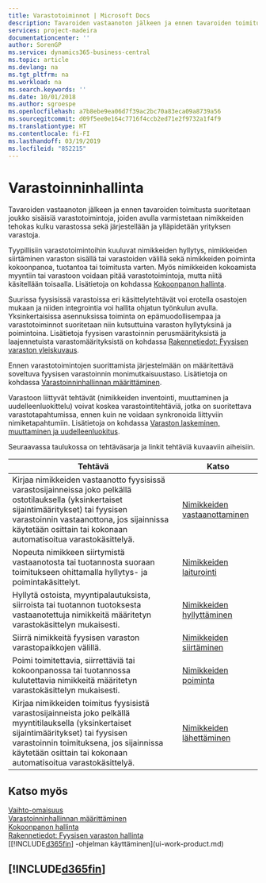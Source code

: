 ```yaml
---
title: Varastotoiminnot | Microsoft Docs
description: Tavaroiden vastaanoton jälkeen ja ennen tavaroiden toimitusta suoritetaan joukko sisäisiä varastotoimintoja, joiden avulla varmistetaan nimikkeiden tehokas kulku varastossa sekä järjestellään ja ylläpidetään yrityksen varastoja.
services: project-madeira
documentationcenter: ''
author: SorenGP
ms.service: dynamics365-business-central
ms.topic: article
ms.devlang: na
ms.tgt_pltfrm: na
ms.workload: na
ms.search.keywords: ''
ms.date: 10/01/2018
ms.author: sgroespe
ms.openlocfilehash: a7b8ebe9ea06d7f39ac2bc70a83eca09a8739a56
ms.sourcegitcommit: d09f5ee0e164c7716f4ccb2ed71e2f9732a1f4f9
ms.translationtype: HT
ms.contentlocale: fi-FI
ms.lasthandoff: 03/19/2019
ms.locfileid: "852215"
---
```

# <a name="warehouse-management"></a>Varastoinninhallinta
Tavaroiden vastaanoton jälkeen ja ennen tavaroiden toimitusta suoritetaan joukko sisäisiä varastotoimintoja, joiden avulla varmistetaan nimikkeiden tehokas kulku varastossa sekä järjestellään ja ylläpidetään yrityksen varastoja.

Tyypillisiin varastotoimintoihin kuuluvat nimikkeiden hyllytys, nimikkeiden siirtäminen varaston sisällä tai varastoiden välillä sekä nimikkeiden poiminta kokoonpanoa, tuotantoa tai toimitusta varten. Myös nimikkeiden kokoamista myyntiin tai varastoon voidaan pitää varastotoimintoja, mutta niitä käsitellään toisaalla. Lisätietoja on kohdassa [Kokoonpanon hallinta](assembly-assemble-items.md).  

Suurissa fyysisissä varastoissa eri käsittelytehtävät voi erotella osastojen mukaan ja niiden integrointia voi hallita ohjatun työnkulun avulla. Yksinkertaisissa asennuksissa toiminta on epämuodollisempaa ja varastotoiminnot suoritetaan niin kutsuttuina varaston hyllytyksinä ja poimintoina. Lisätietoja fyysisen varastoinnin perusmäärityksistä ja laajennetuista varastomäärityksistä on kohdassa [Rakennetiedot: Fyysisen varaston yleiskuvaus](design-details-warehouse-overview.md).

Ennen varastotoimintojen suorittamista järjestelmään on määritettävä soveltuva fyysisen varastoinnin monimutkaisuustaso. Lisätietoja on kohdassa [Varastoinninhallinnan määrittäminen](warehouse-setup-warehouse.md).

Varastoon liittyvät tehtävät (nimikkeiden inventointi, muuttaminen ja uudelleenluokittelu) voivat koskea varastointitehtäviä, jotka on suoritettava varastotapahtumissa, ennen kuin ne voidaan synkronoida liittyviin nimiketapahtumiin. Lisätietoja on kohdassa [Varaston laskeminen, muuttaminen ja uudelleenluokitus](inventory-how-count-adjust-reclassify.md).

 Seuraavassa taulukossa on tehtäväsarja ja linkit tehtäviä kuvaaviin aiheisiin.   

|**Tehtävä**|**Katso**|  
|------------|-------------|  
|Kirjaa nimikkeiden vastaanotto fyysisissä varastosijainneissa joko pelkällä ostotilauksella (yksinkertaiset sijaintimääritykset) tai fyysisen varastoinnin vastaanottona, jos sijainnissa käytetään osittain tai kokonaan automatisoitua varastokäsittelyä.|[Nimikkeiden vastaanottaminen](warehouse-how-receive-items.md)|
|Nopeuta nimikkeen siirtymistä vastaanotosta tai tuotannosta suoraan toimitukseen ohittamalla hyllytys- ja poimintakäsittelyt.|[Nimikkeiden laiturointi](warehouse-how-to-cross-dock-items.md)|    
|Hyllytä ostoista, myyntipalautuksista, siirroista tai tuotannon tuotoksesta vastaanotettuja nimikkeitä määritetyn varastokäsittelyn mukaisesti.|[Nimikkeiden hyllyttäminen](warehouse-put-away-items.md)|
|Siirrä nimikkeitä fyysisen varaston varastopaikkojen välillä.|[Nimikkeiden siirtäminen](warehouse-move-items.md)|
|Poimi toimitettavia, siirrettäviä tai kokoonpanossa tai tuotannossa kulutettavia nimikkeitä määritetyn varastokäsittelyn mukaisesti.|[Nimikkeiden poiminta](warehouse-pick-items.md)|
|Kirjaa nimikkeiden toimitus fyysisistä varastosijainneista joko pelkällä myyntitilauksella (yksinkertaiset sijaintimääritykset) tai fyysisen varastoinnin toimituksena, jos sijainnissa käytetään osittain tai kokonaan automatisoitua varastokäsittelyä.|[Nimikkeiden lähettäminen](warehouse-how-ship-items.md)|  

## <a name="see-also"></a>Katso myös  
[Vaihto-omaisuus](inventory-manage-inventory.md)  
[Varastoinninhallinnan määrittäminen](warehouse-setup-warehouse.md)     
[Kokoonpanon hallinta](assembly-assemble-items.md)    
[Rakennetiedot: Fyysisen varaston hallinta](design-details-warehouse-management.md)  
[[!INCLUDE[d365fin](includes/d365fin_md.md)] -ohjelman käyttäminen](ui-work-product.md)  

## [!INCLUDE[d365fin](includes/free_trial_md.md)]  
